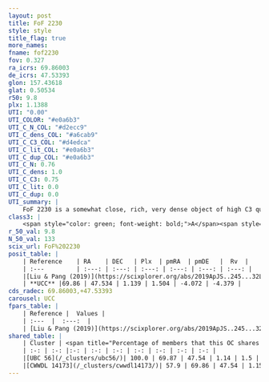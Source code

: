```yaml
---
layout: post
title: FoF 2230
style: style
title_flag: true
more_names: 
fname: fof2230
fov: 0.327
ra_icrs: 69.86003
de_icrs: 47.53393
glon: 157.43618
glat: 0.50534
r50: 9.8
plx: 1.1388
UTI: "0.00"
UTI_COLOR: "#e0a6b3"
UTI_C_N_COL: "#d2ecc9"
UTI_C_dens_COL: "#a6cab9"
UTI_C_C3_COL: "#d4edca"
UTI_C_lit_COL: "#e0a6b3"
UTI_C_dup_COL: "#e0a6b3"
UTI_C_N: 0.76
UTI_C_dens: 1.0
UTI_C_C3: 0.75
UTI_C_lit: 0.0
UTI_C_dup: 0.0
UTI_summary: |
    FoF 2230 is a somewhat close, rich, very dense object of high C3 quality. It is rarely studied in the literature, with no articles listed in the last 6 years.<br><br><span style="color: #99180f; font-weight: bold;">Warning: </span>This is very likely a duplicate object, which shares a large percentage of members with at least one previously reported entry.
class3: |
    <span style="color: green; font-weight: bold;">A</span><span style="color: #FFC300; font-weight: bold;">B</span>
r_50_val: 9.8
N_50_val: 133
scix_url: FoF%202230
posit_table: |
    | Reference    | RA    | DEC   | Plx  | pmRA  | pmDE   |  Rv  |
    | :---         | :---: | :---: | :---: | :---: | :---: | :---: |
    |[Liu & Pang (2019)](https://scixplorer.org/abs/2019ApJS..245...32L) | 69.869 | 47.518 | 1.12 | 1.605 | -4.022 | -- |
    | **UCC** |69.86 | 47.534 | 1.139 | 1.504 | -4.072 | -4.379 | 
cds_radec: 69.86003,+47.53393
carousel: UCC
fpars_table: |
    | Reference |  Values |
    | :---  |  :---:  |
    | [Liu & Pang (2019)](https://scixplorer.org/abs/2019ApJS..245...32L) | `Age=0.355, Z=0.25` |
shared_table: |
    | Cluster | <span title="Percentage of members that this OC shares with the ones listed">%</span>   | RA   | DEC   | Plx   | pmRA  | pmDE  | Rv | UTI |
    | :-: | :-: |:-: | :-: | :-: | :-: | :-: | :-: | :-: |
    |[UBC 56](/_clusters/ubc56/)| 100.0 | 69.87 | 47.54 | 1.14 | 1.5 | -4.07 | -4.49 |0.83 |
    |[CWWDL 14173](/_clusters/cwwdl14173/)| 57.9 | 69.86 | 47.54 | 1.15 | 1.5 | -4.05 | -2.74 |0.0 |
---
```


